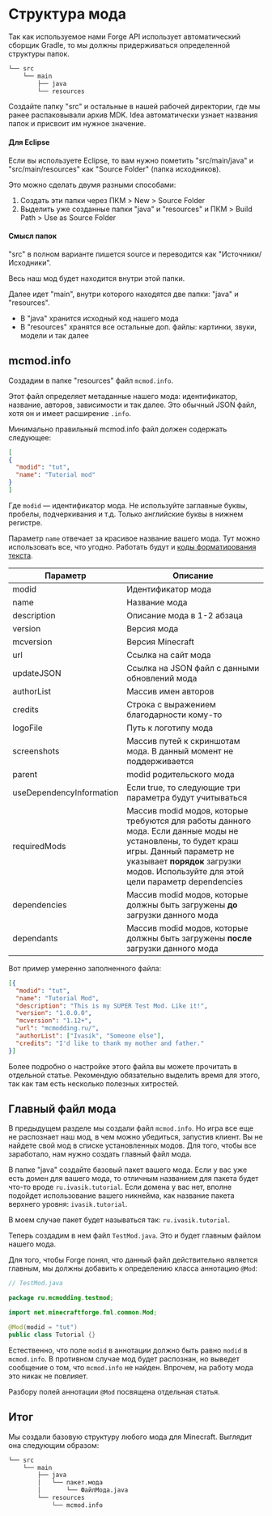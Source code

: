# Структура мода

Так как используемое нами Forge API использует автоматический сборщик Gradle, то мы должны придерживаться определенной
структуры папок.

```md
└── src    
    └── main
        ├── java
        └── resources
```

Создайте папку "src" и остальные в нашей рабочей директории, где мы ранее распаковывали архив MDK. Idea автоматически
узнает названия папок и присвоит им нужное значение.

#### Для Eclipse

Если вы используете Eclipse, то вам нужно пометить "src/main/java" и "src/main/resources" как "Source Folder" (папка исходников).

Это можно сделать двумя разными способами:

1. Создать эти папки через ПКМ > New > Source Folder
2. Выделить уже созданные папки "java" и "resources" и ПКМ > Build Path > Use as Source Folder

#### Смысл папок

"src" в полном варианте пишется source и переводится как "Источники/Исходники".

Весь наш мод будет находится внутри этой папки.

Далее идет "main", внутри которого находятся две папки: "java" и "resources".

* В "java" хранится исходный код нашего мода
* В "resources" хранятся все остальные доп. файлы: картинки, звуки, модели и так далее

## mcmod.info

Создадим в папке "resources" файл `mcmod.info`.

Этот файл определяет метаданные нашего мода: идентификатор, название, авторов, зависимости и так далее.
Это обычный JSON файл, хотя он и имеет расширение `.info`.

Минимально правильный mcmod.info файл должен содержать следующее:

```json
[
{
  "modid": "tut",
  "name": "Tutorial mod"
}
]
```

Где `modid` — идентификатор мода. Не используйте заглавные буквы, пробелы, подчеркивания и т.д. Только английские буквы
в нижнем регистре.

Параметр `name` отвечает за красивое название вашего мода. Тут можно использовать все, что угодно. Работать будут и [коды
форматирования текста](http://minecraft.gamepedia.com/Formatting_codes).

| Параметр                 | Описание                                                                                                                                                                                                                      |
|--------------------------|-------------------------------------------------------------------------------------------------------------------------------------------------------------------------------------------------------------------------------|
| modid                    | Идентификатор мода                                                                                                                                                                                                            |
| name                     | Название мода                                                                                                                                                                                                                 |
| description              | Описание мода в 1-2 абзаца                                                                                                                                                                                                    |
| version                  | Версия мода                                                                                                                                                                                                                   |
| mcversion                | Версия Minecraft                                                                                                                                                                                                              |
| url                      | Ссылка на сайт мода                                                                                                                                                                                                           |
| updateJSON               | Ссылка на JSON файл с данными обновлений мода                                                                                                                                                                                 |
| authorList               | Массив имен авторов                                                                                                                                                                                                           |
| credits                  | Строка с выражением благодарности кому-то                                                                                                                                                                                     |
| logoFile                 | Путь к логотипу мода                                                                                                                                                                                                          |
| screenshots              | Массив путей к скриншотам мода. В данный момент не поддерживается                                                                                                                                                             |
| parent                   | modid родительского мода                                                                                                                                                                                                      |
| useDependencyInformation | Если true, то следующие три параметра будут учитываться                                                                                                                                                                           |
| requiredMods             | Массив modid модов, которые требуются для работы данного мода. Если данные моды не установлены, то будет краш игры. Данный параметр не указывает **порядок** загрузки модов. Используйте для этой цели параметр dependencies  |
| dependencies             | Массив modid модов, которые должны быть загружены **до** загрузки данного мода                                                                                                                                                |
| dependants               | Массив modid модов, которые должны быть загружены **после** загрузки данного мода                                                                                                                                             |

Вот пример умеренно заполненного файла:

```json
[{
  "modid": "tut",
  "name": "Tutorial Mod",
  "description": "This is my SUPER Test Mod. Like it!",
  "version": "1.0.0.0",
  "mcversion": "1.12+",
  "url": "mcmodding.ru/",
  "authorList": ["Ivasik", "Someone else"],
  "credits": "I'd like to thank my mother and father."
}]
```

Более подробно о настройке этого файла вы можете прочитать в отдельной статье. Рекомендую обязательно выделить время для этого,
так как там есть несколько полезных хитростей.

## Главный файл мода

В предыдущем разделе мы создали файл `mcmod.info`. Но игра все еще не распознает наш мод, в чем можно убедиться, запустив
клиент. Вы не найдете свой мод в списке установленных модов. Для того, чтобы все заработало, нам нужно создать главный файл мода.

В папке "java" создайте базовый пакет вашего мода. Если у вас уже есть домен для вашего мода, то отличным названием для
пакета будет что-то вроде `ru.ivasik.tutorial`. Если домена у вас нет, вполне подойдет использование вашего никнейма, как
название пакета верхнего уровня: `ivasik.tutorial`.

В моем случае пакет будет называться так: `ru.ivasik.tutorial`.

Теперь создадим в нем файл `TestMod.java`. Это и будет главным файлом нашего мода.

Для того, чтобы Forge понял, что данный файл действительно является главным, мы должны добавить к определению класса
аннотацию `@Mod`:

```java
// TestMod.java

package ru.mcmodding.testmod;

import net.minecraftforge.fml.common.Mod;

@Mod(modid = "tut")
public class Tutorial {}
```

Естественно, что поле `modid` в аннотации должно быть равно `modid` в `mcmod.info`. В противном случае мод будет распознан,
но выведет сообщение о том, что `mcmod.info` не найден. Впрочем, на работу мода это никак не повлияет.

Разбору полей аннотации `@Mod` посвящена отдельная статья.

## Итог

Мы создали базовую структуру любого мода для Minecraft. Выглядит она следующим образом:

```md
└── src    
    └── main
        ├── java
        │   └── пакет.мода
        │       └── ФайлМода.java
        └── resources
            └── mcmod.info
```
